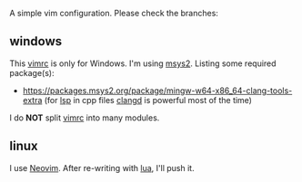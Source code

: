 A simple vim configuration. Please check the branches:

windows
---

This [vimrc](./vimrc) is only for Windows. I'm using [msys2](https://www.msys2.org/). Listing some required package(s):

- <https://packages.msys2.org/package/mingw-w64-x86_64-clang-tools-extra> (for [lsp](https://github.com/Microsoft/language-server-protocol) in cpp files [clangd](https://clangd.llvm.org/) is powerful most of the time)

I do **NOT** split [vimrc](./vimrc) into many modules.

linux
---

I use [Neovim](https://neovim.io/). After re-writing with [lua](https://www.lua.org/), I'll push it.

